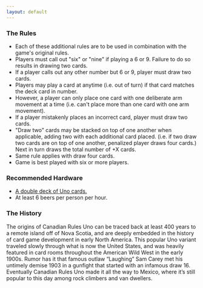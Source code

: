 ```yaml
---
layout: default
---
```

### The Rules
- Each of these additional rules are to be used in combination with the game's original rules.
- Players must call out "six" or "nine" if playing a 6 or 9. Failure to do so results in drawing two cards.
- If a player calls out any other number but 6 or 9, player must draw two cards.
- Players may play a card at anytime (i.e. out of turn) if that card matches the deck card in number.
- However, a player can only place one card with one deliberate arm movement at a time (i.e. can't place more than one card with one arm movement).
- If a player mistakenly places an incorrect card, player must draw two cards.
- "Draw two" cards may be stacked on top of one another when applicable, adding two with each additional card placed. (i.e. if two draw two cards are on top of one another, penalized player draws four cards.) Next in turn draws the total number of +X cards.
- Same rule applies with draw four cards.
- Game is best played with six or more players.

### Recommended Hardware
- [A double deck of Uno cards.](https://www.amazon.com/gp/product/B07P6MZPK3?ie=UTF8&tag=canadianrules-20&camp=1789&linkCode=xm2&creativeASIN=B07P6MZPK3)
- At least 6 beers per person per hour.

### The History
The origins of Canadian Rules Uno can be traced back at least 400 years to a remote island off of Nova Scotia, and are deeply embedded in the history of card game development in early North America. This popular Uno variant traveled slowly through what is now the United States, and was heavily featured in card rooms throughout the American Wild West in the early 1900s. Rumor has it that famous outlaw “Laughing” Sam Carey met his untimely demise 1903 in a gunfight that started with an infamous draw 16. Eventually Canadian Rules Uno made it all the way to Mexico, where it’s still popular to this day among rock climbers and van dwellers.
